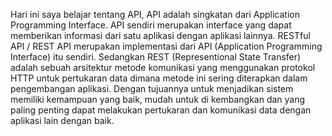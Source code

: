 Hari ini saya belajar tentang API, API adalah singkatan dari Application Programming Interface. API sendiri merupakan interface yang dapat memberikan informasi dari satu aplikasi dengan aplikasi lainnya. RESTful API / REST API merupakan implementasi dari API (Application Programming Interface) itu sendiri. Sedangkan REST (Representional State Transfer) adalah sebuah arsitektur metode komunikasi yang menggunakan protokol HTTP untuk pertukaran data dimana metode ini sering diterapkan dalam pengembangan aplikasi. Dengan tujuannya untuk menjadikan sistem memiliki kemampuan yang baik, mudah untuk di kembangkan dan yang paling penting dapat melakukan pertukaran dan komunikasi data dengan aplikasi lain dengan baik.
